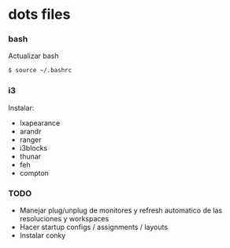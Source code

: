 # dots files

### bash
Actualizar bash
```sh
$ source ~/.bashrc
```
### i3
Instalar:

- lxapearance
- arandr
- ranger
- i3blocks
- thunar
- feh
- compton

### TODO

- Manejar plug/unplug de monitores y refresh automatico de las resoluciones y workspaces
- Hacer startup configs / assignments / layouts
- Instalar conky
